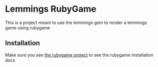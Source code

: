 # Lemmings RubyGame

This is a project meant to use the lemmings gem to render a lemmings game using
rubygame

## Installation
Make sure you see [the rubygame project](https://github.com/rubygame/rubygame/wiki/Linux-Install-Guide) to see the rubygame installation docs

